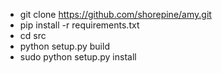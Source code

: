 - git clone https://github.com/shorepine/amy.git
- pip install -r requirements.txt
- cd src
- python setup.py build
- sudo python setup.py install
